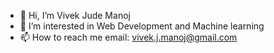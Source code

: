 - 👋 Hi, I’m Vivek Jude Manoj
- 👀 I’m interested in Web Development and Machine learning 
- 📫 How to reach me email: vivek.j.manoj@gmail.com

<!---
viv500/viv500 is a ✨ special ✨ repository because its `README.md` (this file) appears on your GitHub profile.
You can click the Preview link to take a look at your changes.
--->
